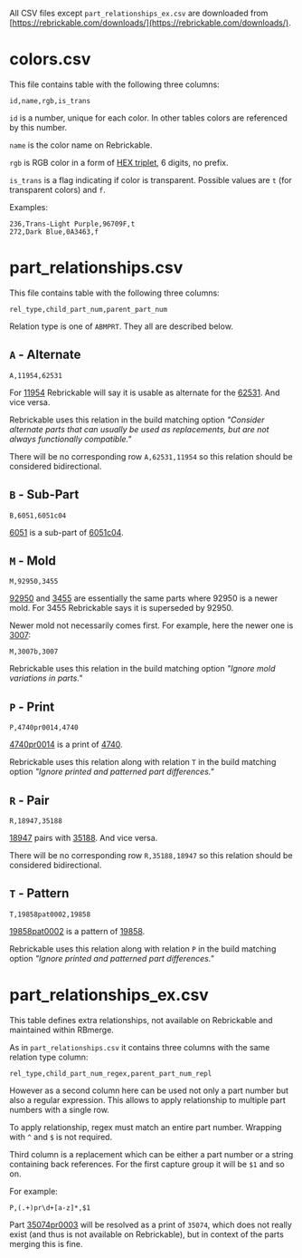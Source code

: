 
All CSV files except `part_relationships_ex.csv` are downloaded from [https://rebrickable.com/downloads/](https://rebrickable.com/downloads/).

# colors.csv

This file contains table with the following three columns:
```
id,name,rgb,is_trans
```

`id` is a number, unique for each color. In other tables colors are referenced by this number.

`name` is the color name on Rebrickable.

`rgb` is RGB color in a form of [HEX triplet](https://en.wikipedia.org/wiki/Web_colors#Hex_triplet), 6 digits, no prefix.

`is_trans` is a flag indicating if color is transparent. Possible values are `t` (for transparent colors) and `f`.

Examples:

```
236,Trans-Light Purple,96709F,t
272,Dark Blue,0A3463,f
```

# part_relationships.csv

This file contains table with the following three columns:
```
rel_type,child_part_num,parent_part_num
```
Relation type is one of `ABMPRT`. They all are described below.

## `A` - Alternate

```
A,11954,62531
```

For [11954](https://rebrickable.com/parts/11954/) Rebrickable will say it is usable as alternate for the [62531](https://rebrickable.com/parts/62531/). And vice versa.

Rebrickable uses this relation in the build matching option _"Consider alternate parts that can usually be used as replacements, but are not always functionally compatible."_

There will be no corresponding row `A,62531,11954` so this relation should be considered bidirectional.

## `B` - Sub-Part

```
B,6051,6051c04
```

[6051](https://rebrickable.com/parts/6051/) is a sub-part of [6051c04](https://rebrickable.com/parts/6051c04/).

## `M` - Mold

```
M,92950,3455
```

[92950](https://rebrickable.com/parts/92950/) and [3455](https://rebrickable.com/parts/3455/) are essentially the same parts where 92950 is a newer mold. For 3455 Rebrickable says it is superseded by 92950.

Newer mold not necessarily comes first. For example, here the newer one is [3007](https://rebrickable.com/parts/3007/):

```
M,3007b,3007
```

Rebrickable uses this relation in the build matching option _"Ignore mold variations in parts."_

## `P` - Print

```
P,4740pr0014,4740
```

[4740pr0014](https://rebrickable.com/parts/4740pr0014/) is a print of [4740](https://rebrickable.com/parts/4740/).

Rebrickable uses this relation along with relation `T` in the build matching option _"Ignore printed and patterned part differences."_

## `R` - Pair

```
R,18947,35188
```

[18947](https://rebrickable.com/parts/18947/) pairs with [35188](https://rebrickable.com/parts/35188/). And vice versa.

There will be no corresponding row `R,35188,18947` so this relation should be considered bidirectional.

## `T` - Pattern

```
T,19858pat0002,19858
```

[19858pat0002](https://rebrickable.com/parts/19858pat0002/) is a pattern of [19858](https://rebrickable.com/parts/19858/).

Rebrickable uses this relation along with relation `P` in the build matching option _"Ignore printed and patterned part differences."_

# part_relationships_ex.csv

This table defines extra relationships, not available on Rebrickable and maintained within RBmerge.

As in `part_relationships.csv` it contains three columns with the same relation type column:
```
rel_type,child_part_num_regex,parent_part_num_repl
```
However as a second column here can be used not only a part number but also a regular expression. This allows to apply relationship to multiple part numbers with a single row.

To apply relationship, regex must match an entire part number. Wrapping with `^` and `$` is not required.

Third column is a replacement which can be either a part number or a string containing back references. For the first capture group it will be `$1` and so on.

For example:

```
P,(.+)pr\d+[a-z]*,$1
```

Part [35074pr0003](https://rebrickable.com/parts/35074pr0003/) will be resolved as a print of `35074`, which does not really exist (and thus is not available on Rebrickable), but in context of the parts merging this is fine.
